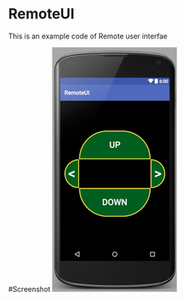 # RemoteUI
This is an example code of Remote  user interfae
 
#Screenshot
![alt tag](https://github.com/kusha-b-k/RemoteUI/blob/master/gradle/images/RemoteUi.png)
